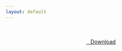 ```yaml
---
layout: default
---
```


<br />

<br />

<center>
<a href="https://drive.google.com/uc?authuser=0&id=1up3wpDyT9iEIN8Ei9s2xubdV5VGebH8v&export=download" class="hbt"><i class="fa fa-chevron-down" aria-hidden="true"></i>&nbsp; &nbsp;Download</a>
</center><br />

<br />
